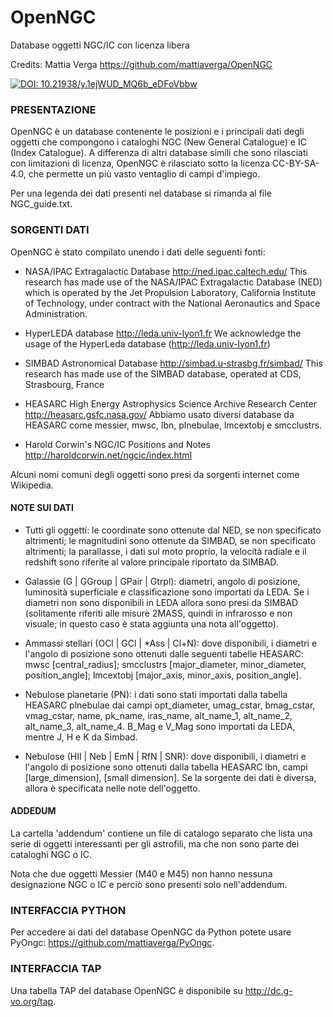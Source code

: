 # OpenNGC
Database oggetti NGC/IC con licenza libera

Credits: Mattia Verga
	https://github.com/mattiaverga/OpenNGC

[![DOI: 10.21938/y.1ejWUD_MQ6b_eDFoVbbw](https://img.shields.io/badge/DOI-10.21938%2Fy.1ejWUD__MQ6b__eDFoVbbw-blue.svg)](http://dc.zah.uni-heidelberg.de/voidoi/q/lp/custom/10.21938/y.1ejWUD_MQ6b_eDFoVbbw)


### PRESENTAZIONE

OpenNGC è un database contenente le posizioni e i principali dati degli
oggetti che compongono i cataloghi NGC (New General Catalogue) e
IC (Index Catalogue).
A differenza di altri database simili che sono rilasciati con limitazioni
di licenza, OpenNGC è rilasciato sotto la licenza CC-BY-SA-4.0, che permette
un più vasto ventaglio di campi d'impiego.

Per una legenda dei dati presenti nel database si rimanda al file
NGC_guide.txt.


### SORGENTI DATI

OpenNGC è stato compilato unendo i dati delle seguenti fonti:

 - NASA/IPAC Extragalactic Database
   http://ned.ipac.caltech.edu/
   This research has made use of the NASA/IPAC Extragalactic Database (NED)
   which is operated by the Jet Propulsion Laboratory,
   California Institute of Technology, under contract with the
   National Aeronautics and Space Administration.

 - HyperLEDA database
   http://leda.univ-lyon1.fr
   We acknowledge the usage of the HyperLeda database (http://leda.univ-lyon1.fr)

 - SIMBAD Astronomical Database
   http://simbad.u-strasbg.fr/simbad/
   This research has made use of the SIMBAD database, operated at CDS, Strasbourg, France

 - HEASARC High Energy Astrophysics Science Archive Research Center
   http://heasarc.gsfc.nasa.gov/
   Abbiamo usato diversi database da HEASARC come messier, mwsc, lbn, plnebulae, lmcextobj e smcclustrs.

 - Harold Corwin's NGC/IC Positions and Notes
   http://haroldcorwin.net/ngcic/index.html

Alcuni nomi comuni degli oggetti sono presi da sorgenti internet come Wikipedia.

#### NOTE SUI DATI

 - Tutti gli oggetti: le coordinate sono ottenute dal NED, se non specificato altrimenti;
   le magnitudini sono ottenute da SIMBAD, se non specificato altrimenti; la parallasse,
   i dati sul moto proprio, la velocità radiale e il redshift sono riferite al valore
   principale riportato da SIMBAD.

 - Galassie (G | GGroup | GPair | Gtrpl): diametri, angolo di posizione, luminosità superficiale
   e classificazione sono importati da LEDA. Se i diametri non sono disponibili in LEDA allora
   sono presi da SIMBAD (solitamente riferiti alle misure 2MASS, quindi in infrarosso e non visuale;
   in questo caso è stata aggiunta una nota all'oggetto).

 - Ammassi stellari (OCl | GCl | *Ass | Cl+N): dove disponibili, i diametri e l'angolo
   di posizione sono ottenuti dalle seguenti tabelle HEASARC: mwsc [central_radius];
   smcclustrs [major_diameter, minor_diameter, position_angle];
   lmcextobj [major_axis, minor_axis, position_angle].

 - Nebulose planetarie (PN): i dati sono stati importati dalla tabella HEASARC plnebulae
   dai campi opt_diameter, umag_cstar, bmag_cstar, vmag_cstar,
   name, pk_name, iras_name, alt_name_1, alt_name_2, alt_name_3, alt_name_4.
   B_Mag e V_Mag sono importati da LEDA, mentre J, H e K da Simbad.

 - Nebulose (HII | Neb | EmN | RfN | SNR): dove disponibili, i diametri e l'angolo
   di posizione sono ottenuti dalla tabella HEASARC lbn, campi [large_dimension], [small dimension].
   Se la sorgente dei dati è diversa, allora è specificata nelle note dell'oggetto.

#### ADDEDUM

La cartella 'addendum' contiene un file di catalogo separato che lista una serie di oggetti interessanti
per gli astrofili, ma che non sono parte dei cataloghi NGC o IC.

Nota che due oggetti Messier (M40 e M45) non hanno nessuna designazione NGC o IC e perciò sono
presenti solo nell'addendum.

### INTERFACCIA PYTHON

Per accedere ai dati del database OpenNGC da Python potete usare PyOngc: https://github.com/mattiaverga/PyOngc.

### INTERFACCIA TAP

Una tabella TAP del database OpenNGC è disponibile su http://dc.g-vo.org/tap.
